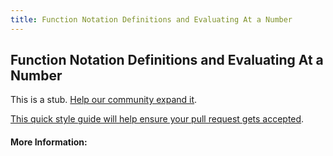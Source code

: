 ```yaml
---
title: Function Notation Definitions and Evaluating At a Number
---
```

## Function Notation Definitions and Evaluating At a Number

This is a stub. [Help our community expand it](https://github.com/freecodecamp/guides/tree/master/src/pages/articles/math/function-notation-definitions-and-evaluating-at-a-number/index.md).

[This quick style guide will help ensure your pull request gets accepted](https://github.com/freecodecamp/guides/blob/master/README.md).

<!-- The article goes here, in GitHub-flavored Markdown. Feel free to add YouTube videos, images, and CodePen/JSBin embeds  -->

#### More Information:
<!-- Please add any articles you think might be helpful to read before writing the article -->


